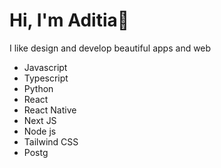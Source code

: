 # Hi, I'm Aditia👋
I like design and develop beautiful apps and web

* Javascript
* Typescript
* Python
* React
* React Native
* Next JS
* Node js
* Tailwind CSS
* Postg
